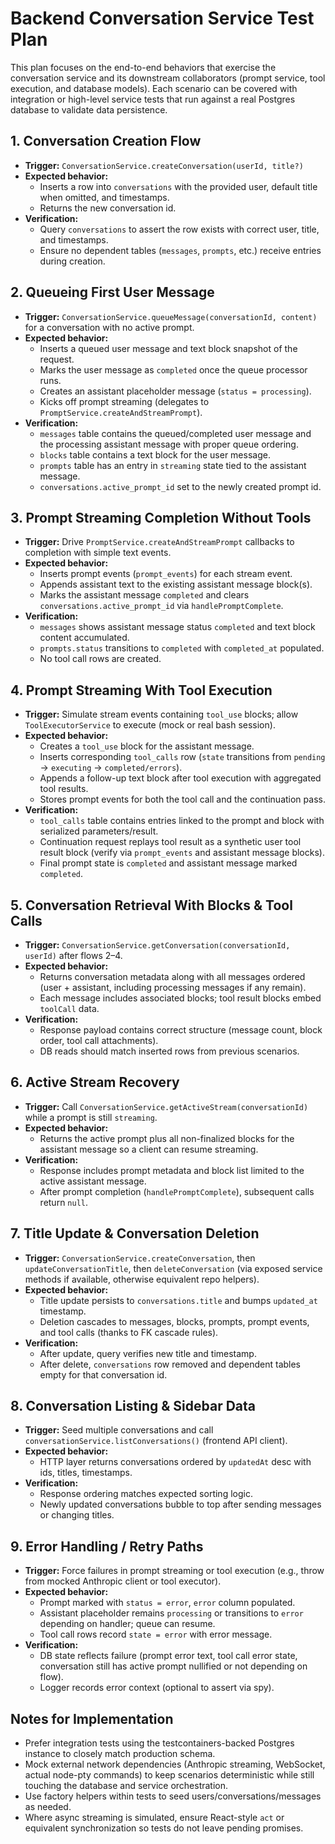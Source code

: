 # Backend Conversation Service Test Plan

This plan focuses on the end-to-end behaviors that exercise the conversation service and its downstream collaborators (prompt service, tool execution, and database models). Each scenario can be covered with integration or high-level service tests that run against a real Postgres database to validate data persistence.

## 1. Conversation Creation Flow
- **Trigger:** `ConversationService.createConversation(userId, title?)`
- **Expected behavior:**
  - Inserts a row into `conversations` with the provided user, default title when omitted, and timestamps.
  - Returns the new conversation id.
- **Verification:**
  - Query `conversations` to assert the row exists with correct user, title, and timestamps.
  - Ensure no dependent tables (`messages`, `prompts`, etc.) receive entries during creation.

## 2. Queueing First User Message
- **Trigger:** `ConversationService.queueMessage(conversationId, content)` for a conversation with no active prompt.
- **Expected behavior:**
  - Inserts a queued user message and text block snapshot of the request.
  - Marks the user message as `completed` once the queue processor runs.
  - Creates an assistant placeholder message (`status = processing`).
  - Kicks off prompt streaming (delegates to `PromptService.createAndStreamPrompt`).
- **Verification:**
  - `messages` table contains the queued/completed user message and the processing assistant message with proper queue ordering.
  - `blocks` table contains a text block for the user message.
  - `prompts` table has an entry in `streaming` state tied to the assistant message.
  - `conversations.active_prompt_id` set to the newly created prompt id.

## 3. Prompt Streaming Completion Without Tools
- **Trigger:** Drive `PromptService.createAndStreamPrompt` callbacks to completion with simple text events.
- **Expected behavior:**
  - Inserts prompt events (`prompt_events`) for each stream event.
  - Appends assistant text to the existing assistant message block(s).
  - Marks the assistant message `completed` and clears `conversations.active_prompt_id` via `handlePromptComplete`.
- **Verification:**
  - `messages` shows assistant message status `completed` and text block content accumulated.
  - `prompts.status` transitions to `completed` with `completed_at` populated.
  - No tool call rows are created.

## 4. Prompt Streaming With Tool Execution
- **Trigger:** Simulate stream events containing `tool_use` blocks; allow `ToolExecutorService` to execute (mock or real bash session).
- **Expected behavior:**
  - Creates a `tool_use` block for the assistant message.
  - Inserts corresponding `tool_calls` row (`state` transitions from `pending` → `executing` → `completed/errors`).
  - Appends a follow-up text block after tool execution with aggregated tool results.
  - Stores prompt events for both the tool call and the continuation pass.
- **Verification:**
  - `tool_calls` table contains entries linked to the prompt and block with serialized parameters/result.
  - Continuation request replays tool result as a synthetic user tool result block (verify via `prompt_events` and assistant message blocks).
  - Final prompt state is `completed` and assistant message marked `completed`.

## 5. Conversation Retrieval With Blocks & Tool Calls
- **Trigger:** `ConversationService.getConversation(conversationId, userId)` after flows 2–4.
- **Expected behavior:**
  - Returns conversation metadata along with all messages ordered (user + assistant, including processing messages if any remain).
  - Each message includes associated blocks; tool result blocks embed `toolCall` data.
- **Verification:**
  - Response payload contains correct structure (message count, block order, tool call attachments).
  - DB reads should match inserted rows from previous scenarios.

## 6. Active Stream Recovery
- **Trigger:** Call `ConversationService.getActiveStream(conversationId)` while a prompt is still `streaming`.
- **Expected behavior:**
  - Returns the active prompt plus all non-finalized blocks for the assistant message so a client can resume streaming.
- **Verification:**
  - Response includes prompt metadata and block list limited to the active assistant message.
  - After prompt completion (`handlePromptComplete`), subsequent calls return `null`.

## 7. Title Update & Conversation Deletion
- **Trigger:** `ConversationService.createConversation`, then `updateConversationTitle`, then `deleteConversation` (via exposed service methods if available, otherwise equivalent repo helpers).
- **Expected behavior:**
  - Title update persists to `conversations.title` and bumps `updated_at` timestamp.
  - Deletion cascades to messages, blocks, prompts, prompt events, and tool calls (thanks to FK cascade rules).
- **Verification:**
  - After update, query verifies new title and timestamp.
  - After delete, `conversations` row removed and dependent tables empty for that conversation id.

## 8. Conversation Listing & Sidebar Data
- **Trigger:** Seed multiple conversations and call `conversationService.listConversations()` (frontend API client).
- **Expected behavior:**
  - HTTP layer returns conversations ordered by `updatedAt` desc with ids, titles, timestamps.
- **Verification:**
  - Response ordering matches expected sorting logic.
  - Newly updated conversations bubble to top after sending messages or changing titles.

## 9. Error Handling / Retry Paths
- **Trigger:** Force failures in prompt streaming or tool execution (e.g., throw from mocked Anthropic client or tool executor).
- **Expected behavior:**
  - Prompt marked with `status = error`, `error` column populated.
  - Assistant placeholder remains `processing` or transitions to `error` depending on handler; queue can resume.
  - Tool call rows record `state = error` with error message.
- **Verification:**
  - DB state reflects failure (prompt error text, tool call error state, conversation still has active prompt nullified or not depending on flow).
  - Logger records error context (optional to assert via spy).

## Notes for Implementation
- Prefer integration tests using the testcontainers-backed Postgres instance to closely match production schema.
- Mock external network dependencies (Anthropic streaming, WebSocket, actual node-pty commands) to keep scenarios deterministic while still touching the database and service orchestration.
- Use factory helpers within tests to seed users/conversations/messages as needed.
- Where async streaming is simulated, ensure React-style `act` or equivalent synchronization so tests do not leave pending promises.
